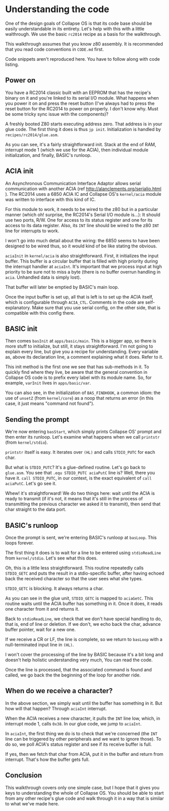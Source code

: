 # Understanding the code

One of the design goals of Collapse OS is that its code base should be easily
understandable in its entirety. Let's help with this with a little walthrough.
We use the basic `rc2014` recipe as a basis for the walkthrough.

This walkthrough assumes that you know z80 assembly. It is recommended that you
read code conventions in `CODE.md` first.

Code snippets aren't reproduced here. You have to follow along with code
listing.

## Power on

You have a RC2014 classic built with an EEPROM that has the recipe's binary on
it and you're linked to its serial I/O module. What happens when you power it
on and press the reset button (I've always had to press the reset button for
the RC2014 to power on properly. I don't know why. Must be some tricky sync
issue with the components)?

A freshly booted Z80 starts executing address zero. That address is in your
glue code. The first thing it does is thus `jp init`. Initialization is handled
by `recipes/rc2014/glue.asm`.

As you can see, it's a fairly straightforward init. Stack at the end of RAM,
interrupt mode 1 (which we use for the ACIA), then individual module
initialization, and finally, BASIC's runloop.

## ACIA init

An Asynchronous Communication Interface Adaptor allows serial communication with
another ACIA (ref http://alanclements.org/serialio.html ). The RC2014 uses a
6850 ACIA IC and Collapse OS's `kernel/acia` module was written to interface
with this kind of IC.

For this module to work, it needs to be wired to the z80 but in a particular
manner (which oh! surprise, the RC2014's Serial I/O module is...): It should use
two ports, R/W. One for access to its status register and one for its access to
its data register. Also, its `INT` line should be wired to the z80 `INT` line
for interrupts to work.

I won't go into much detail about the wiring: the 6850 seems to have been
designed to be wired thus, so it would kind of be like stating the obvious.

`aciaInit` in `kernel/acia` is also straightforward. First, it initializes the
input buffer. This buffer is a circular buffer that is filled with high priority
during the interrupt handler at `aciaInt`. It's important that we process input
at high priority to be sure not to miss a byte (there is no buffer overrun
handling in `acia`. Unhandled data is simply lost).

That buffer will later be emptied by BASIC's main loop.

Once the input buffer is set up, all that is left is to set up the ACIA itself,
which is configurable through `ACIA_CTL`. Comments in the code are
self-explanatory. Make sure that you use serial config, on the other side, that
is compatible with this config there.

## BASIC init

Then comes `basInit` at `apps/basic/main`. This is a bigger app, so there is
more stuff to initialize, but still, it stays straightforward. I'm not going to
explain every line, but give you a recipe for understanding. Every variable as,
above its declaration line, a comment explaining what it does. Refer to it.

This init method is the first one we see that has sub-methods in it. To quickly
find where they live, be aware that the general convention in Collapse OS code
is to prefix every label with its module name. So, for example, `varInit` lives
in `apps/basic/var`.

You can also see, in the initialization of `BAS_FINDHOOK`, a common idiom: the
use of `unsetZ` (from `kernel/core`) as a noop that returns an error (in this
case, it just means "command not found").

## Sending the prompt

We're now entering `basStart`, which simply prints Collapse OS' prompt and then
enter its runloop. Let's examine what happens when we call `printstr` (from
`kernel/stdio`).

`printstr` itself is easy. It iterates over `(HL)` and calls `STDIO_PUTC` for
each char.

But what is `STDIO_PUTC`? It's a glue-defined routine. Let's go back to
`glue.asm`. You see that `.equ STDIO_PUTC aciaPutC` line is? Well, there you
have it. `call STDIO_PUTC`, in our context, is the exact equivalent of
`call aciaPutC`. Let's go see it.

Whew! it's straightforward! We do two things here: wait until the ACIA is ready
to transmit (if it's not, it means that it's still in the process of
transmitting the previous character we asked it to transmit), then send that
char straight to the data port.

## BASIC's runloop

Once the prompt is sent, we're entering BASIC's runloop at `basLoop`. This loops
forever.

The first thing it does is to wait for a line to be entered using
`stdioReadLine` from `kernel/stdio`. Let's see what this does.

Oh, this is a little less straightforward. This routine repeatedly calls
`STDIO_GETC` and puts the result in a stdio-specific buffer, after having echoed
back the received character so that the user sees what she types.

`STDIO_GETC` is blocking. It always returns a char.

As you can see in the glue unit, `STDIO_GETC` is mapped to `aciaGetC`. This
routine waits until the ACIA buffer has something in it. Once it does, it reads
one character from it and returns it.

Back to `stdioReadLine`, we check that we don't have special handling to do,
that is, end of line or deletion. If we don't, we echo back the char, advance
buffer pointer, wait for a new one.

If we receive a CR or LF, the line is complete, so we return to `basLoop` with
a null-terminated input line in `(HL)`.

I won't cover the processing of the line by BASIC because it's a bit long and
doesn't help holistic understanding very much, You can read the code.

Once the line is processed, that the associated command is found and called, we
go back the the beginning of the loop for another ride.

## When do we receive a character?

In the above section, we simply wait until the buffer has something in it. But
how will that happen? Through `aciaInt` interrupt.

When the ACIA receives a new character, it pulls the `INT` line low, which, in
interrupt mode 1, calls `0x38`. In our glue code, we jump to `aciaInt`.

In `aciaInt`, the first thing we do is to check that we're concerned (the `INT`
line can be triggered by other peripherals and we want to ignore those). To do
so, we poll ACIA's status register and see if its receive buffer is full.

If yes, then we fetch that char from ACIA, put it in the buffer and return from
interrupt. That's how the buffer gets full.

## Conclusion

This walkthrough covers only one simple case, but I hope that it gives you keys
to understanding the whole of Collapse OS. You should be able to start from any
other recipe's glue code and walk through it in a way that is similar to what
we've made here.
